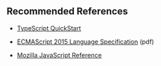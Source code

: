 ## Recommended References

* [TypeScript QuickStart](https://www.typescriptlang.org/docs/tutorial.html)

* [ECMAScript 2015 Language Specification](http://www.ecma-international.org/publications/files/ECMA-ST/Ecma-262.pdf) (pdf)
* [Mozilla JavaScript Reference](https://developer.mozilla.org/en-US/docs/Web/JavaScript/Reference)

